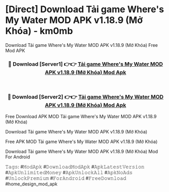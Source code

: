 # [Direct] Download Tải game Where's My Water MOD APK v1.18.9 (Mở Khóa) - km0mb
Download Tải game Where's My Water MOD APK v1.18.9 (Mở Khóa) Free Mod APK

<div align="center">
<h3>🔴 Download [Server1] 👉👉 <a href="https://apk-comot.site?title=Tải_game_Where's_My_Water_MOD_APK_v1.18.9_(Mở_Khóa)">Tải game Where's My Water MOD APK v1.18.9 (Mở Khóa) Mod Apk</a></h3><br>

<h3>🔴 Download [Server2] 👉👉 <a href="https://apk-comot.site?title=Tải_game_Where's_My_Water_MOD_APK_v1.18.9_(Mở_Khóa)">Tải game Where's My Water MOD APK v1.18.9 (Mở Khóa) Mod Apk</a></h3>
</div>


Free Download APK MOD Tải game Where's My Water MOD APK v1.18.9 (Mở Khóa)

Download Tải game Where's My Water MOD APK v1.18.9 (Mở Khóa) 

Free APK MOD Tải game Where's My Water MOD APK v1.18.9 (Mở Khóa) 

Download Tải game Where's My Water MOD APK v1.18.9 (Mở Khóa) Mod For Android

𝚃𝚊𝚐𝚜: #𝙼𝚘𝚍𝙰𝚙𝚔 #𝙳𝚘𝚠𝚗𝚕𝚘𝚊𝚍𝙼𝚘𝚍𝙰𝚙𝚔 #𝙰𝚙𝚔𝙻𝚊𝚝𝚎𝚜𝚝𝚅𝚎𝚛𝚜𝚒𝚘𝚗 #𝙰𝚙𝚔𝚄𝚗𝚕𝚒𝚖𝚒𝚝𝚎𝚍𝙼𝚘𝚗𝚎𝚢 #𝙰𝚙𝚔𝚄𝚗𝚕𝚘𝚌𝚔𝙰𝚕𝚕 #𝙰𝚙𝚔𝙽𝚘𝙰𝚍𝚜 #𝚄𝚗𝚕𝚘𝚌𝚔𝙿𝚛𝚎𝚖𝚒𝚞𝚖 #𝙵𝚘𝚛𝙰𝚗𝚍𝚛𝚘𝚒𝚍 #𝙵𝚛𝚎𝚎𝙳𝚘𝚠𝚗𝚕𝚘𝚊𝚍 #home_design_mod_apk